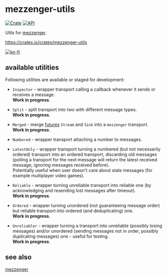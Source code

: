 # mezzenger-utils

[![Crate](https://img.shields.io/crates/v/mezzenger-utils.svg)](https://crates.io/crates/mezzenger-utils)
[![API](https://docs.rs/mezzenger-utils/badge.svg)](https://docs.rs/mezzenger-utils)

Utils for [mezzenger](https://github.com/zduny/mezzenger).

https://crates.io/crates/mezzenger-utils

[![ko-fi](https://ko-fi.com/img/githubbutton_sm.svg)](https://ko-fi.com/O5O31JYZ4)

## available utilities

Following utilities are available or staged for development:

- `Inspector` - wrapper transport calling a callback whenever it sends or receives a message.<br>
  **Work in progress**.

- `Split` - split transport into two with different message types.<br>
  **Work in progress**.

- `Merged` - merge [futures](https://github.com/rust-lang/futures-rs) `Stream` and `Sink`
  into a `mezzenger` transport.<br>
  **Work in progress**.

- `Numbered` - wrapper transport attaching a number to messages.

- `LatestOnly` - wrapper transport turning a numbered (but not necessarily ordered) transport
  into an ordered transport, discarding old messages (polling a transport for the next message will return the latest received message, ignoring messages received before).<br>
  Potentially useful when user doesn't care about stale messages (for example multiplayer video games).

- `Reliable` - wrapper turning unreliable transport into reliable one (by acknowledging and resending lost messages after timeout).<br>
  **Work in progress**.

- `Ordered` - wrapper turning unordered (not guaranteeing message order)
but reliable transport into ordered (and deduplicating) one.<br>
  **Work in progress**.

- `Unreliabler` - wrapper turning a transport into unreliable (possibly losing messages) and/or unordered (sending messages not in order, possibly duplicating messages) one - useful for testing.<br>
  **Work in progress**. 

## see also

[mezzenger](https://github.com/zduny/mezzenger)
